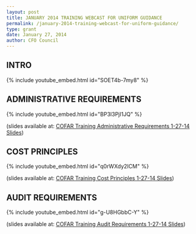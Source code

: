 ```yaml
---
layout: post
title: JANUARY 2014 TRAINING WEBCAST FOR UNIFORM GUIDANCE
permalink: /january-2014-training-webcast-for-uniform-guidance/
type: grant
date: January 27, 2014
author: CFO Council 
---
```



## INTRO

{% include youtube_embed.html id="SOET4b-7my8" %}  

## ADMINISTRATIVE REQUIREMENTS
{% include youtube_embed.html id="BP3l3PjI1JQ" %}  

(slides available at: [COFAR Training Administrative Requirements 1-27-14 Slides](https://cfo.gov//wp-content/uploads/2014/01/COFAR-Uniform-Guidance-Training-Administrative-Requirements-Public.pptx))

## COST PRINCIPLES
{% include youtube_embed.html id="q0rWXdy2ICM" %}  

(slides available at: [COFAR Training Cost Principles 1-27-14 Slides](https://cfo.gov//wp-content/uploads/2014/01/COFAR-Uniform-Guidance-Training-Cost-Principles-Public.pptx))

## AUDIT REQUIREMENTS

{% include youtube_embed.html id="g-U8HGbbC-Y" %}  

(slides available at: [COFAR Training Audit Requirements 1-27-14 Slides](https://cfo.gov//wp-content/uploads/2014/01/COFAR-Uniform-Guidance-Audit-Requirements-Public.pptx))